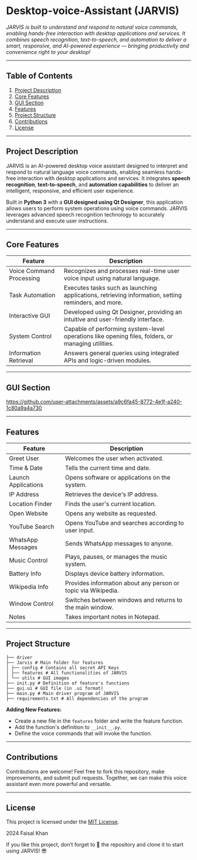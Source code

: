 # Desktop-voice-Assistant (JARVIS)

<em>JARVIS is built to understand and respond to natural voice commands, enabling hands-free interaction with desktop applications and services. It combines speech recognition, text-to-speech, and automation to deliver a smart, responsive, and AI-powered experience — bringing productivity and convenience right to your desktop!</em>

---

## Table of Contents

1. [Project Description](#project-description)
2. [Core Features](#core-features)
3. [GUI Section](#gui-section)
4. [Features](#features)
5. [Project Structure](#project-structure)
6. [Contributions](#contributions)
7. [License](#license)

---

## Project Description

JARVIS is an AI-powered desktop voice assistant designed to interpret and respond to natural language voice commands, enabling seamless hands-free interaction with desktop applications and services. It integrates **speech recognition**, **text-to-speech**, and **automation capabilities** to deliver an intelligent, responsive, and efficient user experience.  

Built in **Python 3** with a **GUI designed using Qt Designer**, this application allows users to perform system operations using voice commands. JARVIS leverages advanced speech recognition technology to accurately understand and execute user instructions.

---

## Core Features

| Feature | Description |
|---------|-------------|
| Voice Command Processing | Recognizes and processes real-time user voice input using natural language. |
| Task Automation | Executes tasks such as launching applications, retrieving information, setting reminders, and more. |
| Interactive GUI | Developed using Qt Designer, providing an intuitive and user-friendly interface. |
| System Control | Capable of performing system-level operations like opening files, folders, or managing utilities. |
| Information Retrieval | Answers general queries using integrated APIs and logic-driven modules. |

---

## GUI Section

https://github.com/user-attachments/assets/a9c6fa45-8772-4e1f-a240-1c80a9a4a730

---

## Features

| Feature | Description |
|---------|-------------|
| Greet User | Welcomes the user when activated. |
| Time & Date | Tells the current time and date. |
| Launch Applications | Opens software or applications on the system. |
| IP Address | Retrieves the device's IP address. |
| Location Finder | Finds the user's current location. |
| Open Website | Opens any website as requested. |
| YouTube Search | Opens YouTube and searches according to user input. |
| WhatsApp Messages | Sends WhatsApp messages to anyone. |
| Music Control | Plays, pauses, or manages the music system. |
| Battery Info | Displays device battery information. |
| Wikipedia Info | Provides information about any person or topic via Wikipedia. |
| Window Control | Switches between windows and returns to the main window. |
| Notes | Takes important notes in Notepad. |

---

## Project Structure

    ├── driver
    ├── Jarvis # Main folder for features
    │ ├── config # Contains all secret API Keys
    │ ├── features # All functionalities of JARVIS
    │ └── utils # GUI images
    ├── init.py # Definition of feature's functions
    ├── gui.ui # GUI file (in .ui format)
    ├── main.py # Main driver program of JARVIS
    ├── requirements.txt # All dependencies of the program


**Adding New Features:**  
- Create a new file in the `features` folder and write the feature function.  
- Add the function's definition to `__init__.py`.  
- Define the voice commands that will invoke the function.  

---

## Contributions

Contributions are welcome! Feel free to fork this repository, make improvements, and submit pull requests. Together, we can make this voice assistant even more powerful and versatile.

---

## License

This project is licensed under the [MIT License](https://github.com/Faisal-khann/Desktop-voice-Assistant?tab=MIT-1-ov-file).  

2024 Faisal Khan  

<p>If you like this project, don’t forget to 🌟 the repository and clone it to start using JARVIS! 😎</p>


